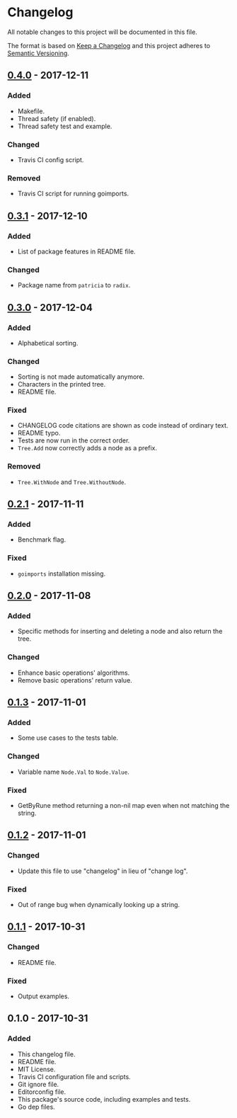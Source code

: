 # Changelog
All notable changes to this project will be documented in this file.

The format is based on [Keep a Changelog](http://keepachangelog.com/en/1.0.0/)
and this project adheres to [Semantic Versioning](http://semver.org/spec/v2.0.0.html).

## [0.4.0] - 2017-12-11
### Added
- Makefile.
- Thread safety (if enabled).
- Thread safety test and example.

### Changed
- Travis CI config script.

### Removed
- Travis CI script for running goimports.

## [0.3.1] - 2017-12-10
### Added
- List of package features in README file.

### Changed
- Package name from `patricia` to `radix`.

## [0.3.0] - 2017-12-04
### Added
- Alphabetical sorting.

### Changed
- Sorting is not made automatically anymore.
- Characters in the printed tree.
- README file.

### Fixed
- CHANGELOG code citations are shown as code instead of ordinary text.
- README typo.
- Tests are now run in the correct order.
- `Tree.Add` now correctly adds a node as a prefix.

### Removed
- `Tree.WithNode` and `Tree.WithoutNode`.

## [0.2.1] - 2017-11-11
### Added
- Benchmark flag.

### Fixed
- `goimports` installation missing.

## [0.2.0] - 2017-11-08
### Added
- Specific methods for inserting and deleting a node and also return the tree.

### Changed
- Enhance basic operations' algorithms.
- Remove basic operations' return value.

## [0.1.3] - 2017-11-01
### Added
- Some use cases to the tests table.

### Changed
- Variable name `Node.Val` to `Node.Value`.

### Fixed
- GetByRune method returning a non-nil map even when not matching the string.

## [0.1.2] - 2017-11-01
### Changed
- Update this file to use "changelog" in lieu of "change log".

### Fixed
- Out of range bug when dynamically looking up a string.

## [0.1.1] - 2017-10-31
### Changed
- README file.

### Fixed
- Output examples.

## 0.1.0 - 2017-10-31
### Added
- This changelog file.
- README file.
- MIT License.
- Travis CI configuration file and scripts.
- Git ignore file.
- Editorconfig file.
- This package's source code, including examples and tests.
- Go dep files.

[0.4.0]: https://github.com/gbrlsnchs/radix/compare/v0.3.1...v0.4.0
[0.3.1]: https://github.com/gbrlsnchs/radix/compare/v0.3.0...v0.3.1
[0.3.0]: https://github.com/gbrlsnchs/radix/compare/v0.2.1...v0.3.0
[0.2.1]: https://github.com/gbrlsnchs/radix/compare/v0.2.0...v0.2.1
[0.2.0]: https://github.com/gbrlsnchs/radix/compare/v0.1.3...v0.2.0
[0.1.3]: https://github.com/gbrlsnchs/radix/compare/v0.1.2...v0.1.3
[0.1.2]: https://github.com/gbrlsnchs/radix/compare/v0.1.1...v0.1.2
[0.1.1]: https://github.com/gbrlsnchs/radix/compare/v0.1.0...v0.1.1
